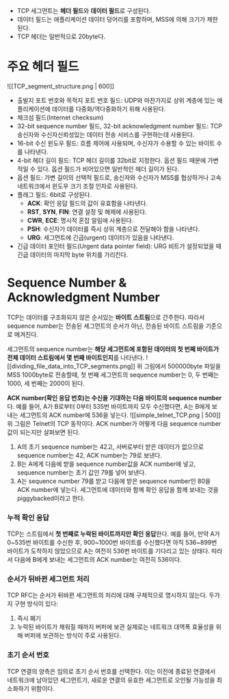 - TCP 세그먼트는 **헤더 필드**와 **데이터 필드**로 구성된다.
- 데이터 필드는 애플리케이션 데이터 덩어리를 포함하며, MSS에 의해 크기가 제한된다.
- TCP 헤더는 일반적으로 20byte다.

# 주요 헤더 필드
![[TCP_segment_structure.png | 600]]
- 출발지 포트 번호와 목적지 포트 번호 필드: UDP와 마찬가지로 상위 계층에 있는 애플리케이션에 데이터를 다중화/역다중화하기 위해 사용된다.
- 체크섬 필드(Internet checksum)
- 32-bit sequence number 필드, 32-bit acknowledgment number 필드: TCP 송신자와 수신자신뢰성있는 데이터 전송 서비스를 구현하는데 사용된다.
- 16-bit 수신 윈도우 필드: 흐름 제어에 사용되며, 수신자가 수용할 수 있는 바이트 수를 나타낸다.
- 4-bit 헤더 길이 필드: TCP 헤더 길이를 32bit로 지정한다. 옵션 필드 때문에 가변적일 수 있다. 옵션 필드가 비어있으면 일반적인 헤더 길이가 된다.
- 옵션 필드: 가변 길이의 선택적 필드로, 송신자와 수신자가 MSS를 협상하거나 고속 네트워크에서 윈도우 크기 조절 인자로 사용된다.
- 플래그 필드: 6bit로 구성된다.
	- **ACK**: 확인 응답 필드의 값이 유효함을 나타낸다.
	- **RST**, **SYN**, **FIN**: 연결 설정 및 해제에 사용된다.
	- **CWR**, **ECE**: 명시적 혼잡 알림에 사용된다.
	- **PSH**: 수신자가 데이터를 즉시 상위 계층으로 전달해야 함을 나타낸다.
	- **URG**: 세그먼트에 긴급(urgent) 데이터가 있음을 나타낸다.
- 긴급 데이터 포인터 필드(Urgent data pointer field): URG 비트가 설정되었을 때 긴급 데이터의 마지막 byte 위치를 가리킨다.
# Sequence Number & Acknowledgment Number
TCP는 데이터를 구조화되지 않은 순서있는 **바이트 스트림**으로 간주한다. 따라서 sequence number는 전송된 세그먼트의 순서가 아닌, 전송된 바이트 스트림을 기준으로 메겨진다.

세그먼트의 sequence number는 **해당 세그먼트에 포함된 데이터의 첫 번째 바이트가 전체 데이터 스트림에서 몇 번째 바이트인지**를 나타낸다.
![[dividing_file_data_into_TCP_segments.png]]
위 그림에서 500000byte 파일을 MSS 1000byte로 전송할때, 첫 번째 세그먼트의 sequence number는 0, 두 번째는 1000, 세 번째는 2000이 된다.

**ACK number(확인 응답 번호)는 수신을 기대하는 다음 바이트의 sequence number**다.
예를 들어, A가 B로부터 0부터 535번 바이트까지 모두 수신했다면, A는 B에게 보내는 세그먼트의 ACK number에 536을 넣는다.
![[simple_telnet_TCP.png | 500]]
위 그림은 Telnet의 TCP 동작이다. ACK number가 어떻게 다음 sequence number 값이 되는지만 살펴보면 된다.
1. A의 초기 sequence number는 42고, 서버로부터 받은 데이터가 없으므로 sequence number는 42, ACK number는 79로 보낸다.
2. B는 A에게 다음에 받을 sequence number값을 ACK number에 넣고, sequence number는 초기 값인 79를 넣어 보낸다.
3. A는 sequence number 79를 받고 다음에 받은 sequence number인 80을 ACK number에 넣는다.
세그먼트에 데이터와 함께 확인 응답을 함께 보내는 것을 piggybacked이라고 한다.
### 누적 확인 응답
TCP는 스트림에서 **첫 번째로 누락된 바이트까지만 확인 응답**한다.
예를 들어, 만약 A가 0~535번 바이트를 수신한 후, 900~1000번 바이트를 수신했다면 아직 536~899번 바이트가 도착하지 않았으므로 A는 여전히 536번 바이트를 기다리고 있는 상태다. 따라서 다음에 B에게 보내는 세그먼트의 ACK number는 여전히 536이다.
### 순서가 뒤바뀐 세그먼트 처리
TCP RFC는 순서가 뒤바뀐 세그먼트의 처리에 대해 구체적으로 명시하지 않는다.
두가지 구현 방식이 있다:
1. 즉시 폐기
2. 누락된 바이트가 채워질 때까지 버퍼에 보관
실제로는 네트워크 대역폭 효율성을 위해 버퍼에 보관하는 방식이 주로 사용된다.
### 초기 순서 번호
TCP 연결의 양측은 임의로 초기 순서 번호를 선택한다.
이는 이전에 종료된 연결에서 네트워크에 남아있던 세그먼트가, 새로운 연결의 유효한 세그먼트로 오인될 가능성을 최소화하기 위함이다.